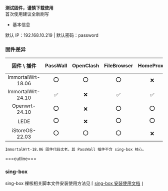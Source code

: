 **测试固件，谨慎下载使用**  
首次使用建议全新刷写

* 基本信息

默认 IP：192.168.10.219 | 默认密码：password 

### 固件差异

|固件 \ 插件 |PassWall |OpenClash |FileBrowser |HomeProxy |Nikki |KMS |zerotier |ddns-go |acme |
|:---: |:---: |:---: |:---: |:---: |:---: |:---: |:---: |:---: |:---: |
|ImmortalWrt-18.06 |⭕ |⭕ |⭕ |❌ |❌ |❌ |
|ImmortalWrt-24.10 |✅ |❌ |✅ |✅ |✅ |✅ |✅ |✅ |✅ |
|Openwrt-24.10 |⭕ |❌ |⭕ |⭕ |⭕ |⭕ |
|LEDE |⭕ |❌ |⭕ |⭕ |⭕ |⭕ |
|iStoreOS-22.03 |⭕ |⭕ |⭕ |❌ |❌ |❌ |

`ImmortalWrt-18.06 固件代码太老，其 PassWall 插件不含 sing-box 核心。`

===cutline===
### sing-box

sing-box 裸核相关脚本文件安装使用方法见 ⌈ [sing-box 安装使用文档](https://github.com/ffuqiangg/build_openwrt/blob/main/doc/sing-box_new.md) ⌋
